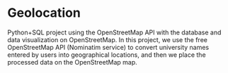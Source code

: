 # Geolocation
Python+SQL project using the OpenStreetMap API with the database and data visualization on OpenStreetMap.
In this project, we use the free OpenStreetMap API (Nominatim service) to 
convert university names entered by users into geographical locations,
and then we place the processed data on the OpenStreetMap map.

